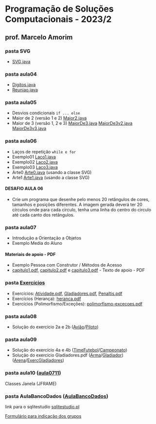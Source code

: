 # Programação de Soluções Computacionais - 2023/2

## prof. Marcelo Amorim

### pasta SVG

* [SVG.java](SVG/SVG.java)

### pasta aula04

* [Digitos.java](aula04/Digitos.java)
* [Reuniao.java](aula04/Reuniao.java)

### pasta aula05

* Desvios condicionais ```if ... else```
* Maior de 2 (versão 1 e 2) [Maior2.java](aula05/Maior2.java)
* Maior de 3 (versão 1, 2 e 3) [MaiorDe3.java](aula05/MaiorDe3.java) [MaiorDe3v2.java](aula05/MaiorDe3v2.java) [MaiorDe3v3.java](aula05/MaiorDe3v3.java)

### pasta aula06

* Laços de repetição ```while e for```
* Exemplo01 [Laco1.java](aula06/Laco1.java)
* Exemplo02 [Laco2.java](aula06/Laco2.java)
* Exemplo03 [Laco3.java](aula06/Laco3.java)
* Arte0 [Arte0.java](aula06/Arte0.java) (usando a classe SVG)
* Arte1 [Arte1.java](aula06/Arte1.java) (usando a classe SVG)

#### DESAFIO AULA 06
* Crie um programa que desenhe pelo menos 20 retângulos de cores, tamanhos e posições diferentes. A imagem gerada deverá ter 20 círculos onde para cada circulo, tenha uma linha do centro do circulo até cada canto dos retângulos.

### pasta aula07

* Introdução a Orientação a Objetos
* Exemplo Media do Aluno

#### Materiais de apoio - PDF

* Exemplo Pessoa com Construtor / Métodos de Acesso 
* [capitulo1.pdf](capitulo1.pdf), [capitulo2.pdf](capitulo2.pdf) e [capitulo3.pdf](capitulo3.pdf) - Texto de apoio - PDF

### pasta [Exercícios](./Exercicios/)

* Exercícios: [Atividade.pdf](./Exercicios/atividade.pdf), [Gladiadores.pdf](./Exercicios/gladiadores.pdf), [Penaltis.pdf](./Exercicios/penaltis.pdf)
* Exercícios (Herança): [heranca.pdf](./Exercicios/heranca.pdf)
* Exercícios (Polimorfismo/Exceções): [polimorfismo-excecoes.pdf](./Exercicios/polimorfismo-excecoes.pdf)

### pasta aula08

* Solução do exercício 2a e 2b ([Avião](aula08/Aviao.java)/[Piloto](aula08/Piloto.java))


### pasta aula09

* Solução do exercício 4a e 4b ([TimeFutebol](aula09/TimeFutebol.java)/[Campeonato](aula09/Campeonato.java))
* Solução do exercício Gladiadores.pdf ([Arma](aula09/Arma.java)/[Gladiador](aula09/Gladiador.java)) ([Arena](aula09/Arena.java)/[ExercGladiadores](aula09/ExercGladiadores.java))

### pasta aula10 ([aula0711](aula0711/))

Classes Janela (JFRAME)

### pasta AulaBancoDados ([AulaBancoDados](AulaBancoDados/))

link para o sqlitestudio [sqlitestudio.pl](https://sqlitestudio.pl/)

[Formulário para indicação dos grupos](https://forms.gle/5Tdfw4hdqPMshEQ36)